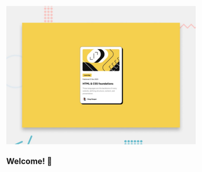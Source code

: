 ![Design preview for the Blog preview card coding challenge](./design/desktop-preview.jpg)

## Welcome! 👋
